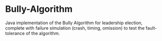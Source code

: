 # Bully-Algorithm
Java implementation of the Bully Algorithm for leadership election, complete with failure simulation (crash, timing, omission) to test the fault-tolerance of the algorithm.

